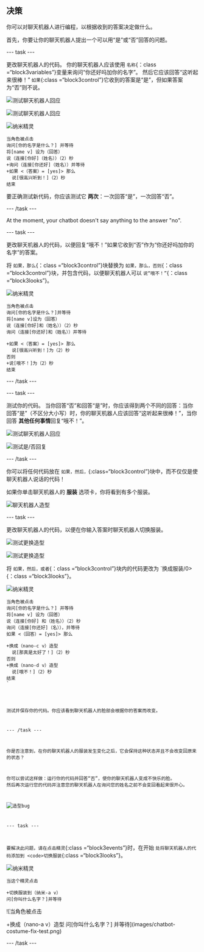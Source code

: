 ## 决策

你可以对聊天机器人进行编程，以根据收到的答案决定做什么。

首先，你要让你的聊天机器人提出一个可以用“是”或“否”回答的问题。

\--- task \---

更改聊天机器人的代码。 你的聊天机器人应该使用 `名称`{：class =“block3variables”}变量来询问“你还好吗加你的名字”。 然后它应该回答“这听起来很棒！” `如果`{:class =“block3control”}它收到的答案是“是”，但如果答案为“否”则不说。

![测试聊天机器人回应](images/chatbot-if-test1-annotated.png)

![测试聊天机器人回应](images/chatbot-if-test2.png)

![纳米精灵](images/nano-sprite.png)

```blocks3
当角色被点击
询问[你的名字是什么？] 并等待
将[name v] 设为（回答）
说（连接[你好]（姓名））（2）秒
+询问（连接[你还好]（姓名））并等待
+如果 <（答案）= [yes]> 那么
  说[很高兴听到！]（2）秒
结束
```

要正确测试新代码，你应该测试它 **两次**：一次回答“是”，一次回答“否”。

\--- /task \---

At the moment, your chatbot doesn't say anything to the answer "no".

\--- task \---

更改聊天机器人的代码，以便回复“哦不！”如果它收到“否”作为“你还好吗加你的名字”的答案。

将 `如果，那么`{：class =“block3control”}块替换为 `如果，那么，否则`{：class =“block3control”}块，并包含代码，以便聊天机器人可以 `说“哦不！”`{：class =“block3looks”}。

![纳米精灵](images/nano-sprite.png)

```blocks3
当角色被点击
询问[你的名字是什么？]并等待
将[name v]设为（回答）
说（连接[你好]和（姓名））（2）秒
询问（连接[你还好]和（姓名））并等待

+如果 <（答案）= [yes]> 那么 
  说[很高兴听到！]为（2）秒
否则
+说[哦不！]为（2）秒
结束
```

\--- /task \---

\--- task \---

测试你的代码。 当你回答“否”和回答“是”时，你应该得到两个不同的回答：当你回答“是”（不区分大小写）时，你的聊天机器人应该回答“这听起来很棒！”，当你回答 **其他任何事情**回复“哦不！”。

![测试聊天机器人回应](images/chatbot-if-test2.png)

![测试是/否回复](images/chatbot-if-else-test.png)

\--- /task \---

你可以将任何代码放在 `如果，然后，`{:class=“block3control”}块中，而不仅仅是使聊天机器人说话的代码！

如果你单击聊天机器人的 **服装** 选项卡，你将看到有多个服装。

![聊天机器人造型](images/chatbot-costume-view-annotated.png)

\--- task \---

更改聊天机器人的代码，以便在你输入答案时聊天机器人切换服装。

![测试更换造型](images/chatbot-costume-test1.png)

![测试更换造型](images/chatbot-costume-test2.png)

将 `如果，然后，或者`{：class =“block3control”}块内的代码更改为 `换成服装/0>{：class =“block3looks”}。</p>

<p><img src="images/nano-sprite.png" alt="纳米精灵" /></p>

<pre><code class="blocks3">当角色被点击
询问[你的名字是什么？] 并等待
将[name v] 设为（回答）
说（连接[你好] 和（姓名））（2）秒
询问（连接[你还好]（名）），并等待
如果 <（回答）= [yes]> 那么

+换成（nano-c v）造型
  说[那真是太好了！]（2）秒
否则
+换成（nano-d v）造型
  说[哦不！]（2）秒
结束
`</pre> 

测试并保存你的代码。你应该看到聊天机器人的脸部会根据你的答案而改变。

\--- /task \---

你是否注意到，在你的聊天机器人的服装发生变化之后，它会保持这种状态并且不会改变回原来的状态？

你可以尝试这样做：运行你的代码并回答“否”，使你的聊天机器人变成不快乐的脸。 然后再次运行您的代码并注意您的聊天机器人在询问您的姓名之前不会变回看起来很开心。

![造型bug](images/chatbot-costume-bug-test.png)

\--- task \---

要解决此问题，请在点击精灵</code>{:class =“block3events”}时，在开始 `处将聊天机器人的代码添加到 <code>切换服装`{:class =“block3looks”}。

![纳米精灵](images/nano-sprite.png)

```blocks3
当这个精灵点击

+切换服装到（纳米-a v）
问[你叫什么名字？]并等待
```

![当角色被点击

+换成（nano-a v）造型
问[你叫什么名字？] 并等待](images/chatbot-costume-fix-test.png)

\--- /task \---